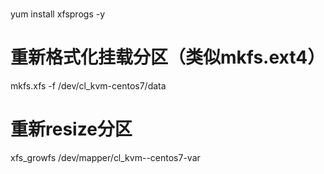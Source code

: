 # 
yum install xfsprogs -y 

# 重新格式化挂载分区（类似mkfs.ext4）
mkfs.xfs -f /dev/cl_kvm-centos7/data

# 重新resize分区
xfs_growfs /dev/mapper/cl_kvm--centos7-var